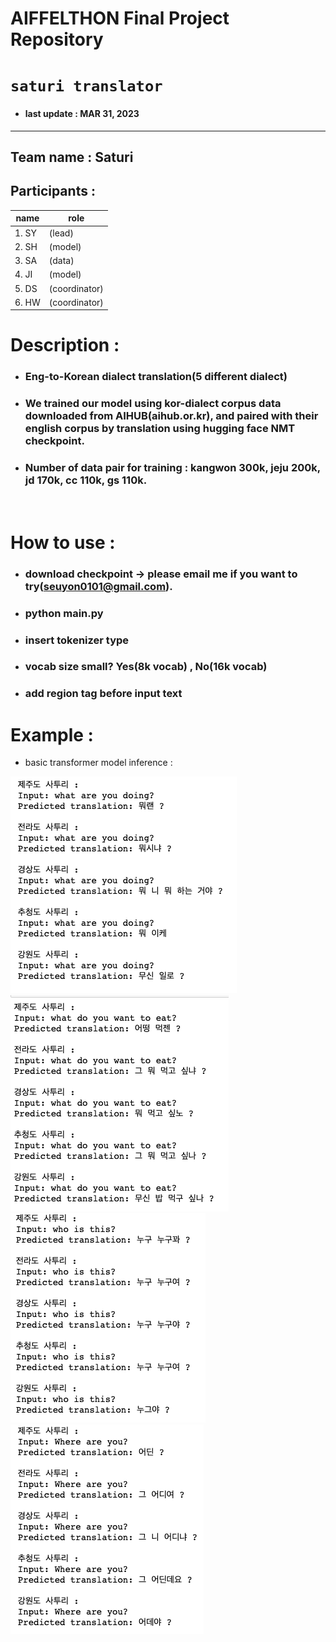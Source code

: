 # AIFFELTHON Final Project Repository 
# `saturi translator`
- #### last update : MAR 31, 2023
---
## Team name : Saturi
## Participants :

| name | role |
|------|-----|
|1. SY| (lead)|
|2. SH| (model)
|3. SA| (data)|
|4. JI| (model)|
|5. DS| (coordinator)|
|6. HW| (coordinator)|

# Description :
- ### Eng-to-Korean dialect translation(5 different dialect)
- ### We trained our model using kor-dialect corpus data downloaded from AIHUB(aihub.or.kr), and paired with their english corpus by translation using hugging face NMT checkpoint.
- ### Number of data pair for training : kangwon 300k, jeju 200k, jd 170k, cc 110k, gs 110k.
</br>

# How to use :
- ### download checkpoint -> please email me if you want to try(seuyon0101@gmail.com).
- ### python main.py
- ### insert tokenizer type
- ### vocab size small? Yes(8k vocab) , No(16k vocab)
- ### add region tag before input text

# Example :

- basic transformer model inference :

![example1](img/t1.png)
![example2](img/t2.png)
![example3](img/t3.png)
![example4](img/t4.png)


